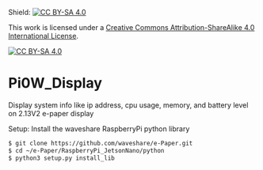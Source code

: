 Shield: [![CC BY-SA 4.0][cc-by-sa-shield]][cc-by-sa]

This work is licensed under a
[Creative Commons Attribution-ShareAlike 4.0 International License][cc-by-sa].

[![CC BY-SA 4.0][cc-by-sa-image]][cc-by-sa]

[cc-by-sa]: http://creativecommons.org/licenses/by-sa/4.0/
[cc-by-sa-image]: https://licensebuttons.net/l/by-sa/4.0/88x31.png
[cc-by-sa-shield]: https://img.shields.io/badge/License-CC%20BY--SA%204.0-lightgrey.svg

# Pi0W_Display
Display system info like ip address, cpu usage, memory, and battery level on 2.13V2 e-paper display

Setup:
Install the waveshare RaspberryPi python library

```markdown
$ git clone https://github.com/waveshare/e-Paper.git
$ cd ~/e-Paper/RaspberryPi_JetsonNano/python
$ python3 setup.py install_lib
```

